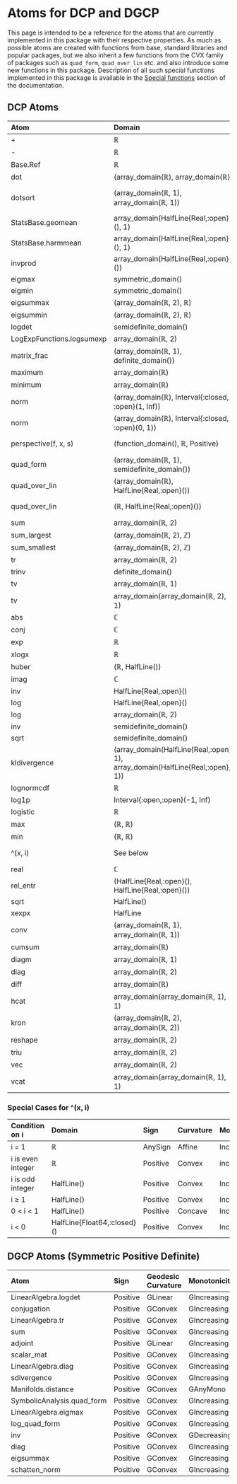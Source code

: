 # Atoms for DCP and DGCP

This page is intended to be a reference for the atoms that are currently implemented in this package with their respective properties. As much as possible atoms are created with functions from base, standard libraries and popular packages, but we also inherit a few functions from the CVX family of packages such as `quad_form`, `quad_over_lin` etc. and also introduce some new functions in this package. Description of all such special functions implemented in this package is available in the [Special functions](@ref) section of the documentation.

## DCP Atoms

| Atom | Domain | Sign | Curvature | Monotonicity |
|:-----|:-------|:-----|:----------|:-------------|
| + | ℝ | AnySign | Affine | Increasing |
| - | ℝ | AnySign | Affine | Decreasing |
| Base.Ref | ℝ | AnySign | Affine | AnyMono |
| dot | (array_domain(ℝ), array_domain(ℝ)) | AnySign | Affine | Increasing |
| dotsort | (array_domain(ℝ, 1), array_domain(ℝ, 1)) | AnySign | Convex | (AnyMono, increasing_if_positive ∘ minimum) |
| StatsBase.geomean | array_domain(HalfLine{Real,:open}(), 1) | Positive | Concave | Increasing |
| StatsBase.harmmean | array_domain(HalfLine{Real,:open}(), 1) | Positive | Concave | Increasing |
| invprod | array_domain(HalfLine{Real,:open}()) | Positive | Convex | Decreasing |
| eigmax | symmetric_domain() | AnySign | Convex | AnyMono |
| eigmin | symmetric_domain() | AnySign | Concave | AnyMono |
| eigsummax | (array_domain(ℝ, 2), ℝ) | AnySign | Convex | AnyMono |
| eigsummin | (array_domain(ℝ, 2), ℝ) | AnySign | Concave | AnyMono |
| logdet | semidefinite_domain() | AnySign | Concave | AnyMono |
| LogExpFunctions.logsumexp | array_domain(ℝ, 2) | AnySign | Convex | Increasing |
| matrix_frac | (array_domain(ℝ, 1), definite_domain()) | AnySign | Convex | AnyMono |
| maximum | array_domain(ℝ) | AnySign | Convex | Increasing |
| minimum | array_domain(ℝ) | AnySign | Concave | Increasing |
| norm | (array_domain(ℝ), Interval{:closed, :open}(1, Inf)) | Positive | Convex | increasing_if_positive |
| norm | (array_domain(ℝ), Interval{:closed, :open}(0, 1)) | Positive | Convex | increasing_if_positive |
| perspective(f, x, s) | (function_domain(), ℝ, Positive) | Same as f | Same as f | AnyMono |
| quad_form | (array_domain(ℝ, 1), semidefinite_domain()) | Positive | Convex | (increasing_if_positive, Increasing) |
| quad_over_lin | (array_domain(ℝ), HalfLine{Real,:open}()) | Positive | Convex | (increasing_if_positive, Decreasing) |
| quad_over_lin | (ℝ, HalfLine{Real,:open}()) | Positive | Convex | (increasing_if_positive, Decreasing) |
| sum | array_domain(ℝ, 2) | AnySign | Affine | Increasing |
| sum_largest | (array_domain(ℝ, 2), ℤ) | AnySign | Convex | Increasing |
| sum_smallest | (array_domain(ℝ, 2), ℤ) | AnySign | Concave | Increasing |
| tr | array_domain(ℝ, 2) | AnySign | Affine | Increasing |
| trinv | definite_domain() | Positive | Convex | AnyMono |
| tv | array_domain(ℝ, 1) | Positive | Convex | AnyMono |
| tv | array_domain(array_domain(ℝ, 2), 1) | Positive | Convex | AnyMono |
| abs | ℂ | Positive | Convex | increasing_if_positive |
| conj | ℂ | AnySign | Affine | AnyMono |
| exp | ℝ | Positive | Convex | Increasing |
| xlogx | ℝ | AnySign | Convex | AnyMono |
| huber | (ℝ, HalfLine()) | Positive | Convex | increasing_if_positive |
| imag | ℂ | AnySign | Affine | AnyMono |
| inv | HalfLine{Real,:open}() | Positive | Convex | Decreasing |
| log | HalfLine{Real,:open}() | AnySign | Concave | Increasing |
| log | array_domain(ℝ, 2) | Positive | Concave | Increasing |
| inv | semidefinite_domain() | AnySign | Convex | Decreasing |
| sqrt | semidefinite_domain() | Positive | Concave | Increasing |
| kldivergence | (array_domain(HalfLine{Real,:open}, 1), array_domain(HalfLine{Real,:open}, 1)) | Positive | Convex | AnyMono |
| lognormcdf | ℝ | Negative | Concave | Increasing |
| log1p | Interval{:open,:open}(-1, Inf) | Negative | Concave | Increasing |
| logistic | ℝ | Positive | Convex | Increasing |
| max | (ℝ, ℝ) | AnySign | Convex | Increasing |
| min | (ℝ, ℝ) | AnySign | Concave | Increasing |
| ^(x, i) | See below | See below | See below | See below |
| real | ℂ | AnySign | Affine | Increasing |
| rel_entr | (HalfLine{Real,:open}(), HalfLine{Real,:open}()) | AnySign | Convex | (AnyMono, Decreasing) |
| sqrt | HalfLine() | Positive | Concave | Increasing |
| xexpx | HalfLine | Positive | Convex | Increasing |
| conv | (array_domain(ℝ, 1), array_domain(ℝ, 1)) | AnySign | Affine | AnyMono |
| cumsum | array_domain(ℝ) | AnySign | Affine | Increasing |
| diagm | array_domain(ℝ, 1) | AnySign | Affine | Increasing |
| diag | array_domain(ℝ, 2) | AnySign | Affine | Increasing |
| diff | array_domain(ℝ) | AnySign | Affine | Increasing |
| hcat | array_domain(array_domain(ℝ, 1), 1) | AnySign | Affine | Increasing |
| kron | (array_domain(ℝ, 2), array_domain(ℝ, 2)) | AnySign | Affine | Increasing |
| reshape | array_domain(ℝ, 2) | AnySign | Affine | Increasing |
| triu | array_domain(ℝ, 2) | AnySign | Affine | Increasing |
| vec | array_domain(ℝ, 2) | AnySign | Affine | Increasing |
| vcat | array_domain(array_domain(ℝ, 1), 1) | AnySign | Affine | Increasing |

### Special Cases for ^(x, i)

| Condition on i | Domain | Sign | Curvature | Monotonicity |
|:---------------|:-------|:-----|:----------|:-------------|
| i = 1 | ℝ | AnySign | Affine | Increasing |
| i is even integer | ℝ | Positive | Convex | increasing_if_positive |
| i is odd integer | HalfLine() | Positive | Convex | Increasing |
| i ≥ 1 | HalfLine() | Positive | Convex | Increasing |
| 0 < i < 1 | HalfLine() | Positive | Concave | Increasing |
| i < 0 | HalfLine{Float64,:closed}() | Positive | Convex | Increasing |

## DGCP Atoms (Symmetric Positive Definite)

| Atom | Sign | Geodesic Curvature | Monotonicity |
|:-----|:-----|:-------------------|:-------------|
| LinearAlgebra.logdet | Positive | GLinear | GIncreasing |
| conjugation | Positive | GConvex | GIncreasing |
| LinearAlgebra.tr | Positive | GConvex | GIncreasing |
| sum | Positive | GConvex | GIncreasing |
| adjoint | Positive | GLinear | GIncreasing |
| scalar_mat | Positive | GConvex | GIncreasing |
| LinearAlgebra.diag | Positive | GConvex | GIncreasing |
| sdivergence | Positive | GConvex | GIncreasing |
| Manifolds.distance | Positive | GConvex | GAnyMono |
| SymbolicAnalysis.quad_form | Positive | GConvex | GIncreasing |
| LinearAlgebra.eigmax | Positive | GConvex | GIncreasing |
| log_quad_form | Positive | GConvex | GIncreasing |
| inv | Positive | GConvex | GDecreasing |
| diag | Positive | GConvex | GIncreasing |
| eigsummax | Positive | GConvex | GIncreasing |
| schatten_norm | Positive | GConvex | GIncreasing |
